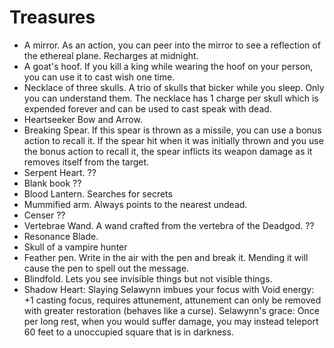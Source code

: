 # Treasures
- A mirror. As an action, you can peer into the mirror to see a reflection of the ethereal plane. Recharges at midnight.
- A goat's hoof. If you kill a king while wearing the hoof on your person, you can use it to cast wish one time.
- Necklace of three skulls. A trio of skulls that bicker while you sleep. Only you can understand them. The necklace has 1 charge per skull which is expended forever and can be used to cast speak with dead.
- Heartseeker Bow and Arrow.
- Breaking Spear. If this spear is thrown as a missile, you can use a bonus action to recall it. If the spear hit when it was initially thrown and you use the bonus action to recall it, the spear inflicts its weapon damage as it removes itself from the target. 
- Serpent Heart. ??
- Blank book ??
- Blood Lantern. Searches for secrets
- Mummified arm. Always points to the nearest undead. 
- Censer ??
- Vertebrae Wand. A wand crafted from the vertebra of the Deadgod. ??
- Resonance Blade. 
- Skull of a vampire hunter
- Feather pen. Write in the air with the pen and break it. Mending it will cause the pen to spell out the message. 
- Blindfold. Lets you see invisible things but not visible things. 
- Shadow Heart: Slaying Selawynn imbues your focus with Void energy: +1 casting focus, requires attunement, attunement can only be removed with greater restoration (behaves like a curse). Selawynn's grace: Once per long rest, when you would suffer damage, you may instead teleport 60 feet to a unoccupied square that is in darkness.